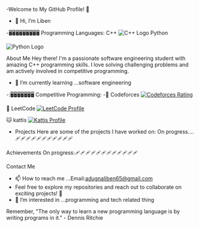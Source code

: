  -Welcome to My GitHub Profile! 🚀
- 👋 Hi, I’m Liben
  
-🖥️🖥️🖥️🖥️🖥️🖥️🖥️🖥️🖥️
Programming Languages:
C++
![C++ Logo](https://upload.wikimedia.org/wikipedia/commons/1/18/ISO_C%2B%2B_Logo.svg)
Python

![Python Logo](https://upload.wikimedia.org/wikipedia/commons/c/c3/Python-logo-notext.svg)


About Me
Hey there! I'm a passionate software engineering student with amazing C++ programming skills. I love solving challenging problems and am actively involved in competitive programming.
- 🌱 I’m currently learning ...software engineering



-:🖥️🖥️🖥️🖥️🖥️🖥️🖥️
Competitive Programming: 
-🔫 Codeforces
[![Codeforces Rating](https://cfrating.ihcr.top/?user=YourCodeforcesHandle)](https://codeforces.com/profile/Hehehc)



🦁 LeetCode
[![LeetCode Profile](https://leetcode-badge.com/members/YourLeetCodeHandle.svg)](https://leetcode.com/trrf_qe45/)



🐱 kattis
[![Kattis Profile](https://open.kattis.com/favicon)](https://open.kattis.com/users/liben-adugna)



- Projects
Here are some of the projects I have worked on:
On progress....🩹🩹🩹🩹🩹🩹🩹🩹🩹🩹🩹


Achievements
On progress:🩹🩹🩹🩹🩹🩹🩹🩹🩹🩹🩹🩹


Contact Me
- 📫 How to reach me ...Email:adugnaliben65@gmail.com
- Feel free to explore my repositories and reach out to collaborate on exciting projects! 🌟
- 👀 I’m interested in ...programming and tech related thing

Remember, "The only way to learn a new programming language is by writing programs in it." - Dennis Ritchie
